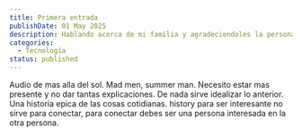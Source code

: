 ```yaml
---
title: Primera entrada
publishDate: 01 May 2025
description: Hablando acerca de mi familia y agradeciendoles la persona que soy.
categories:
  - Tecnología
status: published
---
```


Audio de mas alla del sol.
Mad men, summer man.
Necesito estar mas presente y no dar tantas explicaciones.
De nada sirve idealizar lo anterior.
Una historia epica de las cosas cotidianas. history
para ser interesante no sirve para conectar, para conectar debes ser una persona interesada en la otra persona.
